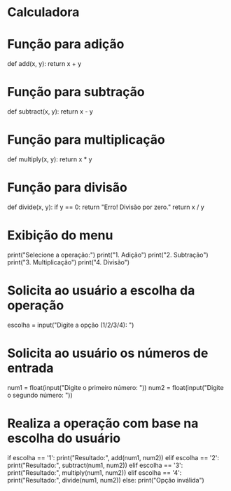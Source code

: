 # Calculadora

# Função para adição
def add(x, y):
    return x + y

# Função para subtração
def subtract(x, y):
    return x - y

# Função para multiplicação
def multiply(x, y):
    return x * y

# Função para divisão
def divide(x, y):
    if y == 0:
        return "Erro! Divisão por zero."
    return x / y

# Exibição do menu
print("Selecione a operação:")
print("1. Adição")
print("2. Subtração")
print("3. Multiplicação")
print("4. Divisão")

# Solicita ao usuário a escolha da operação
escolha = input("Digite a opção (1/2/3/4): ")

# Solicita ao usuário os números de entrada
num1 = float(input("Digite o primeiro número: "))
num2 = float(input("Digite o segundo número: "))

# Realiza a operação com base na escolha do usuário
if escolha == '1':
    print("Resultado:", add(num1, num2))
elif escolha == '2':
    print("Resultado:", subtract(num1, num2))
elif escolha == '3':
    print("Resultado:", multiply(num1, num2))
elif escolha == '4':
    print("Resultado:", divide(num1, num2))
else:
    print("Opção inválida")
